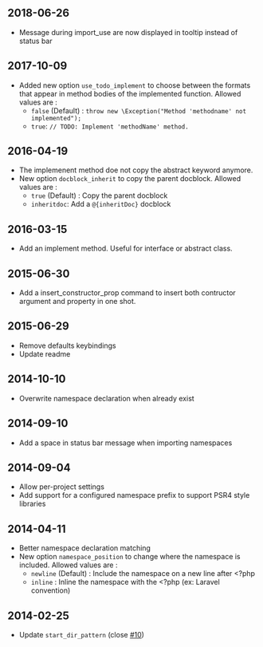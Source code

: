 ## 2018-06-26
 - Message during import_use are now displayed in tooltip instead of status bar

## 2017-10-09

 - Added new option `use_todo_implement` to choose between the formats that appear in method bodies of the implemented function. Allowed values are :
    - `false` (Default) : `throw new \Exception("Method 'methodname' not implemented");`
    - `true`: `// TODO: Implement 'methodName' method.`

## 2016-04-19

 - The implemenent method doe not copy the abstract keyword anymore.
 - New option `docblock_inherit` to copy the parent docblock. Allowed values are :
    - `true` (Default) : Copy the parent docblock
    - `inheritdoc`: Add a `@{inheritDoc}` docblock

## 2016-03-15

 - Add an implement method. Useful for interface or abstract class.

## 2015-06-30

 - Add a insert_constructor_prop command to insert both contructor argument and property in one shot.

## 2015-06-29

 - Remove defaults keybindings
 - Update readme

## 2014-10-10

 - Overwrite namespace declaration when already exist

## 2014-09-10

 - Add a space in status bar message when importing namespaces

## 2014-09-04

 - Allow per-project settings
 - Add support for a configured namespace prefix to support PSR4 style libraries

## 2014-04-11

 - Better namespace declaration matching
 - New option `namespace_position` to change where the namespace is included. Allowed values are :
    - `newline` (Default) : Include the namespace on a new line after <?php
    - `inline` : Inline the namespace with the <?php (ex: Laravel convention)

## 2014-02-25

 - Update `start_dir_pattern` (close [#10](https://github.com/erichard/SublimePHPCompanion/issues/10))
